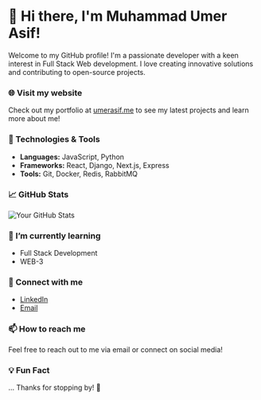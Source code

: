 # 👋 Hi there, I'm Muhammad Umer Asif!

Welcome to my GitHub profile! I'm a passionate developer with a keen interest in Full Stack Web development. I love creating innovative solutions and contributing to open-source projects.

### 🌐 Visit my website
Check out my portfolio at [umerasif.me](https://umerasif.me) to see my latest projects and learn more about me!

### 🔧 Technologies & Tools
- **Languages:** JavaScript, Python
- **Frameworks:** React, Django, Next.js, Express 
- **Tools:** Git, Docker, Redis, RabbitMQ

### 📈 GitHub Stats
![Your GitHub Stats](https://github-readme-stats.vercel.app/api?username=yourusername&show_icons=true&theme=radical)

### 🌱 I’m currently learning
- Full Stack Development 
- WEB-3

### 🤝 Connect with me
- [LinkedIn](https://www.linkedin.com/in/muhammad-umer-asif/)
- [Email](mailto:umerasif111ua@gmail.com)

### 📫 How to reach me
Feel free to reach out to me via email or connect on social media!

### 💡 Fun Fact
...
Thanks for stopping by! 🚀

